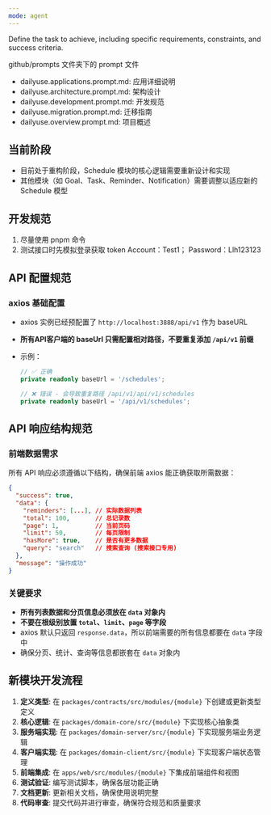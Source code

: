 ```yaml
---
mode: agent
---
```


Define the task to achieve, including specific requirements, constraints, and success criteria.

github/prompts 文件夹下的 prompt 文件

- dailyuse.applications.prompt.md: 应用详细说明
- dailyuse.architecture.prompt.md: 架构设计
- dailyuse.development.prompt.md: 开发规范
- dailyuse.migration.prompt.md: 迁移指南
- dailyuse.overview.prompt.md: 项目概述

## 当前阶段

- 目前处于重构阶段，Schedule 模块的核心逻辑需要重新设计和实现
- 其他模块（如 Goal、Task、Reminder、Notification）需要调整以适应新的 Schedule 模型

## 开发规范

1. 尽量使用 pnpm 命令
2. 测试接口时先模拟登录获取 token
   Account：Test1；
   Password：Llh123123

## API 配置规范

### axios 基础配置

- axios 实例已经预配置了 `http://localhost:3888/api/v1` 作为 baseURL
- **所有API客户端的 baseUrl 只需配置相对路径，不要重复添加 `/api/v1` 前缀**
- 示例：

  ```typescript
  // ✅ 正确
  private readonly baseUrl = '/schedules';

  // ❌ 错误 - 会导致重复路径 /api/v1/api/v1/schedules
  private readonly baseUrl = '/api/v1/schedules';
  ```

## API 响应结构规范

### 前端数据需求

所有 API 响应必须遵循以下结构，确保前端 axios 能正确获取所需数据：

```json
{
  "success": true,
  "data": {
    "reminders": [...], // 实际数据列表
    "total": 100,       // 总记录数
    "page": 1,          // 当前页码
    "limit": 50,        // 每页限制
    "hasMore": true,    // 是否有更多数据
    "query": "search"   // 搜索查询 (搜索接口专用)
  },
  "message": "操作成功"
}
```

### 关键要求

- **所有列表数据和分页信息必须放在 `data` 对象内**
- **不要在根级别放置 `total`、`limit`、`page` 等字段**
- axios 默认只返回 `response.data`，所以前端需要的所有信息都要在 `data` 字段中
- 确保分页、统计、查询等信息都嵌套在 `data` 对象内

## 新模块开发流程

1. **定义类型**: 在 `packages/contracts/src/modules/{module}` 下创建或更新类型定义
2. **核心逻辑**: 在 `packages/domain-core/src/{module}` 下实现核心抽象类
3. **服务端实现**: 在 `packages/domain-server/src/{module}` 下实现服务端业务逻辑
4. **客户端实现**: 在 `packages/domain-client/src/{module}` 下实现客户端状态管理
5. **前端集成**: 在 `apps/web/src/modules/{module}` 下集成前端组件和视图
6. **测试验证**: 编写测试脚本，确保各层功能正确
7. **文档更新**: 更新相关文档，确保使用说明完整
8. **代码审查**: 提交代码并进行审查，确保符合规范和质量要求
